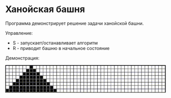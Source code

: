 Ханойская башня
===============
Программа демонстрирует решение задачи
ханойской башни.

Управление:
* S - запускает/останавливает алгоритм
* R - приводит башню в начальное состояние

Демонстрация:

![demo.gif](./demo.gif)
